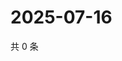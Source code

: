 # 2025-07-16

共 0 条

<!-- BEGIN ZHIHUQUESTIONS -->
<!-- 最后更新时间 Wed Jul 16 2025 00:15:22 GMT+0800 (China Standard Time) -->

<!-- END ZHIHUQUESTIONS -->
